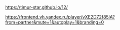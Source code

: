 https://timur-star.github.io/12/

https://frontend.vh.yandex.ru/player/vXE2D72f85lA?from=partner&mute=1&autoplay=1&branding=0
